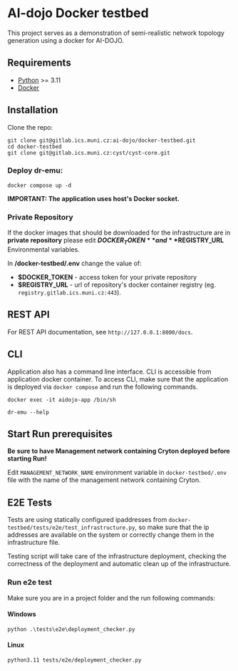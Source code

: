 # AI-dojo Docker testbed
This project serves as a demonstration of semi-realistic network topology generation using a docker for AI-DOJO.

## Requirements
- [Python](https://www.python.org/) >= 3.11
- [Docker](https://docs.docker.com/engine/install/)

## Installation
Clone the repo:
```shell
git clone git@gitlab.ics.muni.cz:ai-dojo/docker-testbed.git
cd docker-testbed
git clone git@gitlab.ics.muni.cz:cyst/cyst-core.git
```

### Deploy dr-emu:

```shell
docker compose up -d
```

**IMPORTANT: The application uses host's Docker socket.**

### Private Repository
If the docker images that should be downloaded for the infrastructure are in **private repository** please edit 
**$DOCKER_TOKEN** and **$REGISTRY_URL** Environmental variables.

In **/docker-testbed/.env** change the value of: 
-   **$DOCKER_TOKEN** - access token for your private repository 
-   **$REGISTRY_URL** - url of repository's docker container registry (eg. `registry.gitlab.ics.muni.cz:443`).

## REST API
For REST API documentation, see `http://127.0.0.1:8000/docs`.

## CLI
Application also has a command line interface. CLI is accessible from application docker container. To access CLI, make sure that the application is deployed via
`docker compose` and run the following commands. 

```
docker exec -it aidojo-app /bin/sh
```
```
dr-emu --help
```
## Start Run prerequisites
**Be sure to have Management network containing Cryton deployed before starting Run!**

Edit `MANAGEMENT_NETWORK_NAME` environment variable in `docker-testbed/.env` file with the name of the 
management network containing Cryton.


## E2E Tests
Tests are using statically configured ipaddresses from `docker-testbed/tests/e2e/test_infrastructure.py`, so make sure 
that the ip addresses are available on the system or correctly change them in the infrastructure file.

Testing script will take care of the infrastructure deployment, checking the correctness of the deployment and 
automatic clean up of the infrastructure.

### Run e2e test
Make sure you are in a project folder and the run following commands:

#### Windows
```shell
python .\tests\e2e\deployment_checker.py
```

#### Linux
```bash
python3.11 tests/e2e/deployment_checker.py
```